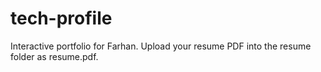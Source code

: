 # tech-profile

Interactive portfolio for Farhan.
Upload your resume PDF into the resume folder as resume.pdf.
